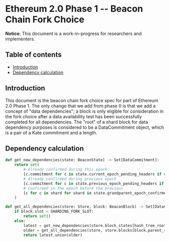 # Ethereum 2.0 Phase 1 -- Beacon Chain Fork Choice

**Notice**: This document is a work-in-progress for researchers and implementers.

## Table of contents

<!-- TOC -->
<!-- START doctoc generated TOC please keep comment here to allow auto update -->
<!-- DON'T EDIT THIS SECTION, INSTEAD RE-RUN doctoc TO UPDATE -->

- [Introduction](#introduction)
- [Dependency calculation](#dependency-calculation)

<!-- END doctoc generated TOC please keep comment here to allow auto update -->
<!-- /TOC -->


## Introduction

This document is the beacon chain fork choice spec for part of Ethereum 2.0 Phase 1. The only change that we add from phase 0 is that we add a concept of "data dependencies";
a block is only eligible for consideration in the fork choice after a data availability test has been successfully completed for all dependencies.
The "root" of a shard block for data dependency purposes is considered to be a DataCommitment object, which is a pair of a Kate commitment and a length.

## Dependency calculation

```python
def get_new_dependencies(state: BeaconState) -> Set[DataCommitment]:
    return set(
        # Already confirmed during this epoch
        [c.commitment for c in state.current_epoch_pending_headers if c.confirmed] +
        # Already confirmed during previous epoch
        [c.commitment for c in state.previous_epoch_pending_headers if c.confirmed] +
        # Confirmed in the epoch before the previous
        [c for c in shard for shard in state.grandparent_epoch_confirmed_commitments if c != DataCommitment()]
    )
```

```python
def get_all_dependencies(store: Store, block: BeaconBlock) -> Set[DataCommitment]:
    if block.slot < SHARDING_FORK_SLOT:
        return set()
    else:
        latest = get_new_dependencies(store.block_states[hash_tree_root(block)])
        older = get_all_dependencies(store, store.blocks[block.parent_root])
        return latest.union(older)
```
